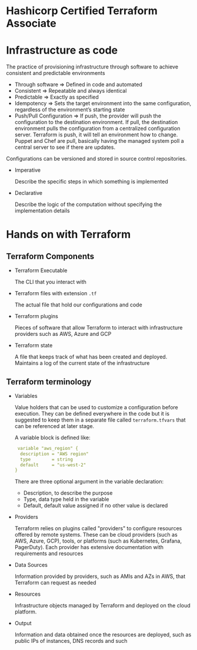 # Hashicorp Certified Terraform Associate

# Infrastructure as code

The practice of provisioning infrastructure through software to achieve consistent and predictable environments

- Through software ⇒ Defined in code and automated
- Consistent ⇒ Repeatable and always identical
- Predictable ⇒ Exactly as specified
- Idempotency ⇒ Sets the target environment into the same configuration, regardless of the environment’s starting state
- Push/Pull Configuration ⇒ If push, the provider will push the configuration to the destination environment. If pull, the destination environment pulls the configuration from a centralized configuration server. Terraform is push, it will tell an environment how to change. Puppet and Chef  are pull, basically having the managed system poll a central server to see if there are updates.

Configurations can be versioned and stored in source control repositories.

- Imperative

    Describe the specific steps in which something is implemented 

- Declarative

    Describe the logic of the computation without specifying the implementation details

# Hands on with Terraform

## Terraform Components

- Terraform Executable

    The CLI that you interact with

- Terraform files with extension `.tf`

    The actual file that hold our configurations and code

- Terraform plugins

    Pieces of software that allow Terraform to interact with infrastructure providers such as AWS, Azure and GCP

- Terraform state

    A file that keeps track of what has been created and deployed. Maintains a log of the current state of the infrastructure

## Terraform terminology

- Variables

    Value holders that can be used to customize a configuration before execution. They can be defined everywhere in the code but it is suggested to keep them in a separate file called `terraform.tfvars` that can be referenced at later stage.

    A variable block is defined like:

    ```yaml
     variable "aws_region" {
      description = "AWS region"
      type        = string
      default     = "us-west-2"
    }
    ```

    There are three optional argument in the variable declaration:

    - Description, to describe the purpose
    - Type, data type held in the variable
    - Default, default value assigned if no other value is declared
- Providers

    Terraform relies on plugins called "providers" to configure resources offered by remote systems. These can be cloud providers (such as AWS, Azure, GCP), tools, or platforms (such as Kubernetes, Grafana, PagerDuty). Each provider has extensive documentation with requirements and resources

- Data Sources

    Information provided by providers, such as AMIs and AZs in AWS, that Terraform can request as needed 

- Resources

    Infrastructure objects managed by Terraform and deployed on the cloud platform.

- Output

    Information and data obtained once the resources are deployed, such as public IPs of instances, DNS records and such